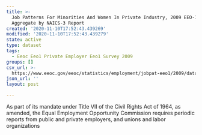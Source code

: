 ```yaml
---
title: >-
  Job Patterns For Minorities And Women In Private Industry, 2009 EEO-1 CBSA
  Aggregate by NAICS-3 Report
created: '2020-11-10T17:52:43.439269'
modified: '2020-11-10T17:52:43.439279'
state: active
type: dataset
tags:
  - Eeoc Eeo1 Private Employer Eeo1 Survey 2009
groups: []
csv_url: >-
  https://www.eeoc.gov/eeoc/statistics/employment/jobpat-eeo1/2009/datasets/YEAR09_CBSA_NAC3.txt
json_url: ''
layout: post

---
```

As part of its mandate under Title VII of the Civil Rights Act of 1964, as amended, the Equal Employment Opportunity Commission requires periodic reports from public and private employers, and unions and labor organizations 
